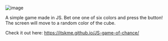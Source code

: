 ![image](https://github.com/user-attachments/assets/9ec0688a-8c31-400f-bd8b-c3414905a027)




A simple game made in JS. Bet one one of six colors and press the button! The screen will move to a random color of the cube. 

Check it out here: https://itskme.github.io/JS-game-of-chance/
